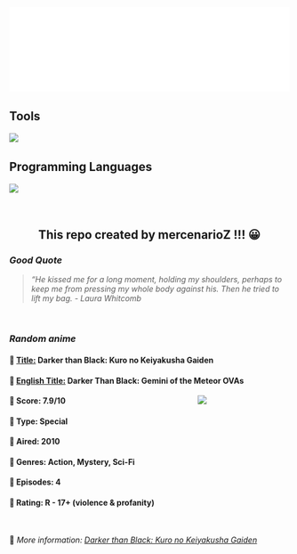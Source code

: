 
<img src="svg/nai.svg" />

<p>
  <h2>Tools</h2>
  <a href="https://skillicons.dev">
    <img src="https://skillicons.dev/icons?i=git,bash,vim,ubuntu,tensorflow,pytorch,docker,raspberrypi" />
  </a>

  <br />

  <h2>Programming Languages</h2>

  <a href="https://skillicons.dev">
    <img src="https://skillicons.dev/icons?i=python,c,cpp" />
  </a>
</p>

<br />

<h2 align="center">This repo created by mercenarioZ !!! 😀</h2>
<h3><i>Good Quote</i></h3>

<blockquote>
<i>
“He kissed me for a long moment, holding my shoulders, perhaps to keep me from pressing my whole body against his. Then he tried to lift my bag. - Laura Whitcomb
</i>
</blockquote>

<br />

<h3><i>Random anime</i></h3>

<h4>
  <strong>🥭 <u>Title:</u></strong> Darker than Black: Kuro no Keiyakusha Gaiden
</h4>

<h4>🌿 <u>English Title:</u> Darker Than Black: Gemini of the Meteor OVAs</h4>

<img align="right" width="165" src=https://cdn.myanimelist.net/images/anime/3/17469.jpg />

<h4>🌱 Score: 7.9/10</h4>

<h4>🌲 Type: Special</h4>

<h4>🌴 Aired: 2010</h4>

<h4>🌵 Genres: Action, Mystery, Sci-Fi</h4>

<h4>🥑 Episodes: 4</h4>

<h4>🍏 Rating: R - 17+ (violence & profanity)</h4>

<br />

🍂 *More information: [Darker than Black: Kuro no Keiyakusha Gaiden](https://myanimelist.net/anime/7338/Darker_than_Black__Kuro_no_Keiyakusha_Gaiden)*
    